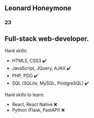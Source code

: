 ## Leonard Honeymone
### 23
Full-stack web-developer. 
---

Hard skills:
- HTML5, CSS3 ✔️
- JavaScript, JQuery, AJAX ✔️
- PHP, PDO ✔️
- SQL (SQLite, MySQL, PostgreSQL) ✔️

Hard skills to learn:
- React, React Native ❌
- Python (Flask, FastAPI) ❌
